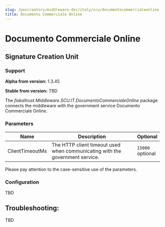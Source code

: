 ```yaml
---
slug: /poscreators/middleware-doc/italy/scu/documentocommercialeonline
title: Documento Commerciale Online
---
```


# Documento Commerciale Online

## Signature Creation Unit

### Support

**Alpha from version:** 1.3.45

**Stable from version:** TBD

The _fiskaltrust.Middleware.SCU.IT.DocumentoCommercialeOnline_ package connects the middleware with the government service Documento Commerciale Online.

### Parameters

| Name | Description | Optional |
| ---- | ------------ |--------- |
| ClientTimeoutMs | The HTTP client timeout used when communicating with the government service. | `15000`<br />optional |

Please pay attention to the case-sensitive use of the parameters.

### Configuration

TBD

## Troubleshooting:

TBD